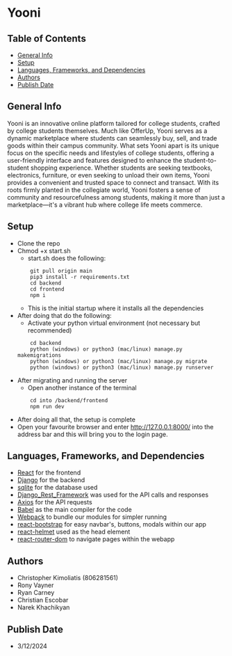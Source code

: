 # Yooni
## Table of Contents
* [General Info](#general-info)
* [Setup](#setup)
* [Languages, Frameworks, and Dependencies](#languages-frameworks-and-dependencies)
* [Authors](#authors)
* [Publish Date](#publish-date)
## General Info
Yooni is an innovative online platform tailored for college students, crafted by college students themselves. Much like OfferUp, Yooni serves as a dynamic marketplace where students can seamlessly buy, sell, and trade goods within their campus community. What sets Yooni apart is its unique focus on the specific needs and lifestyles of college students, offering a user-friendly interface and features designed to enhance the student-to-student shopping experience. Whether students are seeking textbooks, electronics, furniture, or even seeking to unload their own items, Yooni provides a convenient and trusted space to connect and transact. With its roots firmly planted in the collegiate world, Yooni fosters a sense of community and resourcefulness among students, making it more than just a marketplace—it's a vibrant hub where college life meets commerce.
## Setup
* Clone the repo
* Chmod +x start.sh
    * start.sh does the following:
    ```shell   
        git pull origin main
        pip3 install -r requirements.txt
        cd backend
        cd frontend
        npm i
    ```
    *  This is the initial startup where it installs all the dependencies
* After doing that do the following:
    *  Activate your python virtual environment (not necessary but recommended)
    ```shell
        cd backend
        python (windows) or python3 (mac/linux) manage.py makemigrations
        python (windows) or python3 (mac/linux) manage.py migrate
        python (windows) or python3 (mac/linux) manage.py runserver
    ```
* After migrating and running the server
    *  Open another instance of the terminal 
    ```shell
        cd into /backend/frontend
        npm run dev
    ```
* After doing all that, the setup is complete
* Open your favourite browser and enter http://127.0.0.1:8000/ into the address bar and this will bring you to the login page.
## Languages, Frameworks, and Dependencies
* [React](https://react.dev/) for the frontend 
* [Django](https://www.djangoproject.com/) for the backend 
* [sqlite](https://www.sqlite.org/) for the database used 
* [Django_Rest_Framework](https://www.django-rest-framework.org/) was used for the API calls and responses 
* [Axios](https://www.npmjs.com/package/axios) for the API requests 
* [Babel](https://babeljs.io/) as the main compiler for the code
* [Webpack](https://webpack.js.org/) to bundle our modules for simpler running
* [react-bootstrap](https://react-bootstrap.netlify.app/) for easy navbar's, buttons, modals within our app
* [react-helmet](https://www.npmjs.com/package/react-helmet) used as the head element 
* [react-router-dom](https://www.npmjs.com/package/react-router-dom) to navigate pages within the webapp
## Authors
* Christopher Kimoliatis (806281561)
* Rony Vayner
* Ryan Carney
* Christian Escobar
* Narek Khachikyan
## Publish Date
* 3/12/2024
